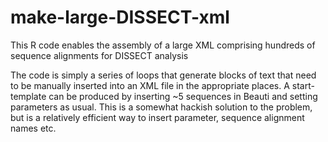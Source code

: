 # make-large-DISSECT-xml
This R code enables the assembly of a large XML comprising hundreds of sequence alignments for DISSECT analysis 

The code is simply a series of loops that generate blocks of text that need to be manually inserted into an XML file
in the appropriate places. A start-template can be produced by inserting ~5 sequences in Beauti and setting parameters as usual. This is a somewhat hackish solution to the problem, but is a relatively efficient way to insert parameter, sequence alignment names etc.
